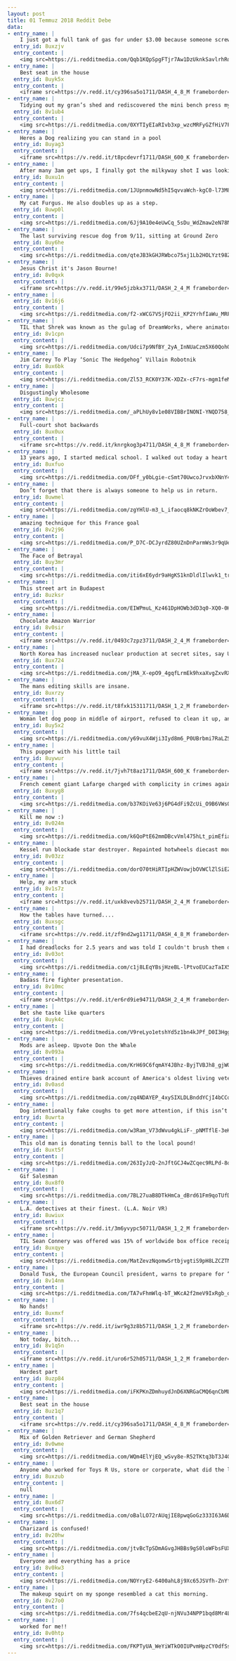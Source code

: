 ```yaml
---
layout: post
title: 01 Temmuz 2018 Reddit Debe
data:
- entry_name: |
    I just got a full tank of gas for under $3.00 because someone screwed up the decimal place.
  entry_id: 8uxzjv
  entry_content: |
    <img src=https://i.redditmedia.com/Qqb1KQpSpgFTjr7Aw1DzUknkSavlrhRdWOGElvEnXJ0.jpg?s=d876733dbf04ff84fb818855abc0bd4a frameborder=0>
- entry_name: |
    Best seat in the house
  entry_id: 8uyk5x
  entry_content: |
    <iframe src=https://v.redd.it/cy396sa5o1711/DASH_4_8_M frameborder=0></iframe>
- entry_name: |
    Tidying out my gran’s shed and rediscovered the mini bench press my grandad welded for me 20 years ago so I could workout with my dad when I was 5. Words can’t describe how much this means to me.
  entry_id: 8v1ub4
  entry_content: |
    <img src=https://i.redditmedia.com/0XYTIyEIaRIvb3xp_wzcMRFyGZfHiV7Fp1kJE6iDDRs.jpg?s=bdb65e8cdeedc054642453c80351ddfb frameborder=0>
- entry_name: |
    Heres a Dog realizing you can stand in a pool
  entry_id: 8uyag3
  entry_content: |
    <iframe src=https://v.redd.it/t8pcdevrf1711/DASH_600_K frameborder=0></iframe>
- entry_name: |
    After many 3am get ups, I finally got the milkyway shot I was looking for.
  entry_id: 8uxu1n
  entry_content: |
    <img src=https://i.redditmedia.com/1JUpnmowNd5hI5qvvaWch-kgC0-l73M8h7EXAzANmv8.jpg?s=09089297d564aed24e2a8a29ede3cf05 frameborder=0>
- entry_name: |
    My cat Furgus. He also doubles up as a step.
  entry_id: 8uwp0l
  entry_content: |
    <img src=https://i.redditmedia.com/6Jj9A10e4eUwCq_5sDu_WdZmaw2eN78N8NOu1Nyr48g.jpg?s=9802ad80591e9cac4ba35037ad262978 frameborder=0>
- entry_name: |
    The last surviving rescue dog from 9/11, sitting at Ground Zero
  entry_id: 8uy6he
  entry_content: |
    <img src=https://i.redditmedia.com/qteJB3kGHJRWbco75xj1Lb2HOLYzt98ZncV_lqTckM0.jpg?s=85a12cf90ab4e33c377d62727993d8be frameborder=0>
- entry_name: |
    Jesus Christ it's Jason Bourne!
  entry_id: 8v0qxk
  entry_content: |
    <iframe src=https://v.redd.it/99e5jzbkx3711/DASH_2_4_M frameborder=0></iframe>
- entry_name: |
  entry_id: 8v16j6
  entry_content: |
    <img src=https://i.redditmedia.com/f2-xWCG7VSjFO2ii_KP2YrhfIaWu_MRF0DJ4R8vUIQQ.gif?fm=jpg&s=2edeb772953acbafc336a31d850b42f5 frameborder=0>
- entry_name: |
    TIL that Shrek was known as the gulag of DreamWorks, where animators would be sent if their work on The Prince of Egypt was not satisfactory.
  entry_id: 8v1cpn
  entry_content: |
    <img src=https://i.redditmedia.com/Udci7p9NfBY_2yA_InNUaCzm5X60QohOAPiCf5tQgkU.jpg?s=56231a419b769ce24c59c7e35a23e2d9 frameborder=0>
- entry_name: |
    Jim Carrey To Play ‘Sonic The Hedgehog’ Villain Robotnik
  entry_id: 8ux6bk
  entry_content: |
    <img src=https://i.redditmedia.com/Zl53_RCK0Y37K-XDZx-cF7rs-mgm1feMyPDnTAjtNqg.jpg?s=f7e202b22b5fb27958d39f7b201f4604 frameborder=0>
- entry_name: |
    Disgustingly Wholesome
  entry_id: 8uwjcz
  entry_content: |
    <img src=https://i.redditmedia.com/_aPLhUy8v1e08VIBBrINONI-YNQD758_uyns9e6ESRQ.png?s=1912869847e76e0d77ec8a7258bb2591 frameborder=0>
- entry_name: |
    Full-court shot backwards
  entry_id: 8ux0ux
  entry_content: |
    <iframe src=https://v.redd.it/knrgkog3p4711/DASH_4_8_M frameborder=0></iframe>
- entry_name: |
    13 years ago, I started medical school. I walked out today a heart and lung surgeon. Today, I am happy.
  entry_id: 8uxfuo
  entry_content: |
    <img src=https://i.redditmedia.com/DFf_y0bLgie-cSmt70UwcoJrvxbXNnY4mZV7J6e-Jqk.jpg?s=833f55ed05bac8082fe8cd29a0f48213 frameborder=0>
- entry_name: |
    Don’t forget that there is always someone to help us in return.
  entry_id: 8uwmel
  entry_content: |
    <img src=https://i.redditmedia.com/zgYHlU-m3_L_ifaocq8kNKZrOoWbev7_pXjvdtaRLWs.jpg?s=d7cb7bff76c27698c9a30b7ff10fda56 frameborder=0>
- entry_name: |
    amazing technique for this France goal
  entry_id: 8v2j96
  entry_content: |
    <img src=https://i.redditmedia.com/P_D7C-DCJyrdZ80UZnDnParmWs3r9qUeU4oJBnlHeXM.gif?fm=jpg&s=124f783a109f7e8d1bbf3eddbd4da3ae frameborder=0>
- entry_name: |
    The Face of Betrayal
  entry_id: 8uy3mr
  entry_content: |
    <img src=https://i.redditmedia.com/iti6xE6ydr9aHgKS1knDldlIlwvk1_try-vwr7l9tbY.gif?fm=jpg&s=3b6ab91ebcc985d7a45073b5ae2e7a2c frameborder=0>
- entry_name: |
    This street art in Budapest
  entry_id: 8uzksr
  entry_content: |
    <img src=https://i.redditmedia.com/EIWPmuL_Kz461DpHOWb3dD3q0-XQ0-0Hmg1PkFnBpdg.png?s=5c155f3597aa73442a027f1e75cd36f6 frameborder=0>
- entry_name: |
    Chocolate Amazon Warrior
  entry_id: 8v0sir
  entry_content: |
    <iframe src=https://v.redd.it/0493c7zpz3711/DASH_2_4_M frameborder=0></iframe>
- entry_name: |
    North Korea has increased nuclear production at secret sites, say U.S. officials
  entry_id: 8ux724
  entry_content: |
    <img src=https://i.redditmedia.com/jMA_X-epO9_4gqfLrmEk9hxaXvgZxvRX1yx8w2_4GwA.jpg?s=6a1c1e99d1fb3f2b6f7c9b983cd27e25 frameborder=0>
- entry_name: |
    The mans editing skills are insane.
  entry_id: 8uxrzy
  entry_content: |
    <iframe src=https://v.redd.it/t8fxk15311711/DASH_1_2_M frameborder=0></iframe>
- entry_name: |
    Woman let dog poop in middle of airport, refused to clean it up, and flipped off the person filming her
  entry_id: 8uy5x2
  entry_content: |
    <img src=https://i.redditmedia.com/y69vuX4Wji3Iyd8m6_P0UBrbmi7RaLZS2dPirZJAVGM.png?s=8ad6a742e21851f352163451df5344aa frameborder=0>
- entry_name: |
    This pupper with his little tail
  entry_id: 8uywur
  entry_content: |
    <iframe src=https://v.redd.it/7jvh7t8az1711/DASH_600_K frameborder=0></iframe>
- entry_name: |
    French cement giant Lafarge charged with complicity in crimes against humanity and financing terrorist organization for paying millions to jihadist groups to keep factory in Syria open during war...first time company anywhere in world charged with complicity in crimes against humanity.
  entry_id: 8uxyg8
  entry_content: |
    <img src=https://i.redditmedia.com/b37KOiVe63j6PG4dFi9ZcUi_O9B6VWs03SYCPLjVIDM.jpg?s=09a97a2c0364b948c717a2694a47aaeb frameborder=0>
- entry_name: |
    Kill me now :)
  entry_id: 8v024m
  entry_content: |
    <img src=https://i.redditmedia.com/k6QoPtE62mmDBcvVml475hLt_pimEfiaG1nVtk6Bq1I.gif?fm=jpg&s=f57e4d5fe39e704b4706614550fbf17f frameborder=0>
- entry_name: |
    Kessel run blockade star destroyer. Repainted hotwheels diecast mounted in a cardboard tube with cottonwool and led lighting
  entry_id: 8v03zz
  entry_content: |
    <img src=https://i.redditmedia.com/dorO70tHiRTIpHZWVowjbOVWClZlSiEZ7JiZjchnOhk.jpg?s=d7db3d4d2c9195816c29c51b9f480327 frameborder=0>
- entry_name: |
    Help, my arm stuck
  entry_id: 8v1s7z
  entry_content: |
    <iframe src=https://v.redd.it/uxk8vevb25711/DASH_2_4_M frameborder=0></iframe>
- entry_name: |
    How the tables have turned....
  entry_id: 8uxsgc
  entry_content: |
    <iframe src=https://v.redd.it/zf9nd2wg11711/DASH_4_8_M frameborder=0></iframe>
- entry_name: |
    I had dreadlocks for 2.5 years and was told I couldn't brush them out and would have to chop them off. Six months later of brushing and they're all gone.
  entry_id: 8v03ot
  entry_content: |
    <img src=https://i.redditmedia.com/c1j8LEqYBsjHzeBL-lPtvoEUCazTaIX5Ql58bh0XZgY.jpg?s=4ed1b8218b14b0f984e3f8fd322ea42a frameborder=0>
- entry_name: |
    Badass fire fighter presentation.
  entry_id: 8v10mc
  entry_content: |
    <iframe src=https://v.redd.it/er6rd9ie94711/DASH_2_4_M frameborder=0></iframe>
- entry_name: |
    Bet she taste like quarters
  entry_id: 8uyk4c
  entry_content: |
    <img src=https://i.redditmedia.com/V9reLyo1etshYd5z1bn4kJPf_D0I3Hgg6pWr1bNxTUA.jpg?s=463310e73b08da28468bb0f06470feb1 frameborder=0>
- entry_name: |
    Mods are asleep. Upvote Don the Whale
  entry_id: 8v093a
  entry_content: |
    <img src=https://i.redditmedia.com/KrH69C6fqmAY4JBhz-ByjTVBJh8_gjWOxlEKvnUlfko.jpg?s=323053399eed403ed84e3c36901c0789 frameborder=0>
- entry_name: |
    Thieves drained entire bank account of America's oldest living veteran
  entry_id: 8v0asd
  entry_content: |
    <img src=https://i.redditmedia.com/zq4NDAYEP_4xySIXLDLBnddYCjI4bCCo57d0WgKTTpA.jpg?s=911f8ba6d710edcc8a4328bb846893db frameborder=0>
- entry_name: |
    Dog intentionally fake coughs to get more attention, if this isn’t intelligent behaviour I don’t know what is
  entry_id: 8uwrta
  entry_content: |
    <img src=https://i.redditmedia.com/w3Ram_V73dWvu4gkLiF-_pNMTflE-3eKtuhyg5H4R9s.jpg?s=d7bf97308fa4424c5c8a7f3ac2b99431 frameborder=0>
- entry_name: |
    This old man is donating tennis ball to the local pound!
  entry_id: 8uxt5f
  entry_content: |
    <img src=https://i.redditmedia.com/263IyJzQ-2nJftGCJ4wZCqec9RLPd-8oeFMdOsUiWCU.jpg?s=5cad6279ef5e7b5d8fc2209c299afe9c frameborder=0>
- entry_name: |
    Gif Salesman
  entry_id: 8ux8f0
  entry_content: |
    <img src=https://i.redditmedia.com/7BL27uaB8DTkHmCa_dBrd61Fm9qoTUfDxZU_FTrtNOU.gif?fm=jpg&s=81ab5ef0373dad225ee6152b9331b3ec frameborder=0>
- entry_name: |
    L.A. detectives at their finest. (L.A. Noir VR)
  entry_id: 8uwiux
  entry_content: |
    <iframe src=https://v.redd.it/3m6yvypc50711/DASH_1_2_M frameborder=0></iframe>
- entry_name: |
    TIL Sean Connery was offered was 15% of worldwide box office receipts to play Gandalf in Lord of the Rings, but turned it down for not understanding the script. The deal would have been worth about $400 million.
  entry_id: 8uxqye
  entry_content: |
    <img src=https://i.redditmedia.com/MatZevzNqomwSrtbjvgtiS9pH8LZCZTNT_mrxTqhXJM.jpg?s=09227a9598e1eaff358afe62ec6e8dda frameborder=0>
- entry_name: |
    Donald Tusk, the European Council president, warns to prepare for “worst-case scenarios” as relations with the US rapidly deteriorate - Senior EU officials are anticipating a new American doctrine in which there are “no friends, only enemies”
  entry_id: 8v14nm
  entry_content: |
    <img src=https://i.redditmedia.com/TA7vFhmWlq-bT_WKcA2f2meV9IxRgb_o66ESkZGGmVo.jpg?s=2afde32758a00b63bbf5861856b87ca7 frameborder=0>
- entry_name: |
    No hands!
  entry_id: 8uxmxf
  entry_content: |
    <iframe src=https://v.redd.it/iwr9g3z8b5711/DASH_1_2_M frameborder=0></iframe>
- entry_name: |
    Not today, bitch...
  entry_id: 8v1q5n
  entry_content: |
    <iframe src=https://v.redd.it/uro6r52h05711/DASH_1_2_M frameborder=0></iframe>
- entry_name: |
    Hardest part
  entry_id: 8uzp84
  entry_content: |
    <img src=https://i.redditmedia.com/iFKPKnZDmhuydJnD6XNRGaCMQ6qnCbMLN4iipv3UBno.png?s=161cd5f925754e66d9aaf83b8d14fce8 frameborder=0>
- entry_name: |
    Best seat in the house
  entry_id: 8uz1q7
  entry_content: |
    <iframe src=https://v.redd.it/cy396sa5o1711/DASH_4_8_M frameborder=0></iframe>
- entry_name: |
    Mix of Golden Retriever and German Shepherd
  entry_id: 8v0wme
  entry_content: |
    <img src=https://i.redditmedia.com/WQm4ElYjEQ_wSvy8e-R52TKtq3bT3J4Gb44h01haws4.jpg?s=fe7c8b0e1895d0595c7fef06b74b3db1 frameborder=0>
- entry_name: |
    Anyone who worked for Toys R Us, store or corporate, what did the last months of work consist of?
  entry_id: 8uxzub
  entry_content: |
    null
- entry_name: |
  entry_id: 8ux6d7
  entry_content: |
    <img src=https://i.redditmedia.com/oBalLO72rAUqjIE8pwqGoGz333I63A6D1Kh8amXOWhk.jpg?s=a916506933d3f0b895d796a2d0fcaaee frameborder=0>
- entry_name: |
    Charizard is confused!
  entry_id: 8v20hw
  entry_content: |
    <img src=https://i.redditmedia.com/jtvBcTpSDmAGvgJHBBs9gS0loWFbsFUXs6_h7Z5RwaE.jpg?s=9290eb86e17bf84e68d634152b431abd frameborder=0>
- entry_name: |
    Everyone and everything has a price
  entry_id: 8v0kw3
  entry_content: |
    <img src=https://i.redditmedia.com/NOYryE2-6400ahL8j9Xc65JSVfh-ZnYf6QX7vjXHh48.png?s=532eec0541d4ad4ef897c98d939ab6cb frameborder=0>
- entry_name: |
    The makeup squirt on my sponge resembled a cat this morning.
  entry_id: 8v27o0
  entry_content: |
    <img src=https://i.redditmedia.com/7fs4qcbeE2qU-njNVu34NPP1bqd8Mr4La7khayn4F6A.jpg?s=3c6ebee6e893317950afcf11b85562b2 frameborder=0>
- entry_name: |
    worked for me!!
  entry_id: 8v0htp
  entry_content: |
    <img src=https://i.redditmedia.com/FKPTyUA_WeYiWTkO0IUPvmHpzCY0dfSsZKdwVTEym6c.png?s=e2ed84defe5821af52c4839f9ad53953 frameborder=0>
---
```

